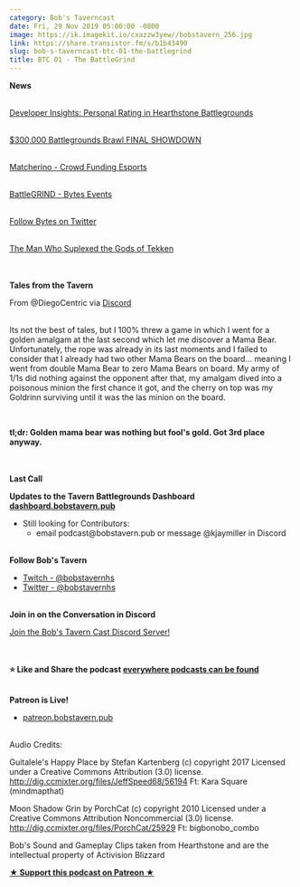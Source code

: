 ```yaml
---
category: Bob's Taverncast
date: Fri, 29 Nov 2019 05:00:00 -0800
image: https://ik.imagekit.io/cxazzw3yew//bobstavern_256.jpg
link: https://share.transistor.fm/s/b1b43490
slug: bob-s-taverncast-btc-01-the-battlegrind
title: BTC 01 - The BattleGrind
---
```


<p><strong>News<br /></strong><br /></p><p><a href="https://playhearthstone.com/en-us/blog/23239989/?linkId=100000009218505">Developer Insights: Personal Rating in Hearthstone Battlegrounds<br /></a><br /></p><p><a href="https://youtu.be/cMqkvAuBwBM">$300,000 Battlegrounds Brawl FINAL SHOWDOWN<br /></a><br /></p><p><a href="https://matcherino.com/t/battlegrind">Matcherino - Crowd Funding Esports<br /></a><br /></p><p><a href="https://www.bytesevents.com/battlegrind">BattleGRIND - Bytes Events<br /></a><br /></p><p><a href="https://twitter.com/byteshs">Follow Bytes on Twitter<br /></a><br /></p><p><a href="https://youtu.be/VnS-iJST688">The Man Who Suplexed the Gods of Tekken<br /></a><br /></p><p><strong><br />Tales from the Tavern</strong></p><p>From @DiegoCentric via <a href="https://discord.gg/c2rFknG">Discord<br /></a><br /></p>Its not the best of tales, but I 100% threw a game in which I went for a golden amalgam at the last second which let me discover a Mama Bear. Unfortunately, the rope was already in its last moments and I failed to consider that I already had two other Mama Bears on the board... meaning I went from double Mama Bear to zero Mama Bears on board. My army of 1/1s did nothing against the opponent after that, my amalgam dived into a poisonous minion the first chance it got, and the cherry on top was my Goldrinn surviving until it was the las minion on the board.<p><br /></p><p><strong>tl;dr: Golden mama bear was nothing but fool's gold. Got 3rd place anyway.<br /></strong><br /></p><p><strong><br />Last Call</strong></p><p><strong>Updates to the Tavern Battlegrounds Dashboard </strong><a href="https://dashboard.bobstavern.pub/"><strong>dashboard.bobstavern.pub</strong></a></p><ul><li>Still looking for Contributors:<ul><li>email podcast@bobstavern.pub or message @kjaymiller in Discord</li></ul>
</li></ul><p><strong><br />Follow Bob's Tavern</strong></p><ul>
<li><a href="https://twitch.tv/bobstavernhs">Twitch - @bobstavernhs</a></li>
<li><a href="https://twitter.com/bobstavernhs">Twitter - @bobstavernhs</a></li>
</ul><p><strong><br />Join in on the Conversation in Discord</strong></p><p><a href="https://discord.gg/c2rFknG">Join the Bob's Tavern Cast Discord Server!<br /></a><br /></p><p><strong><br />⭐ Like and Share the podcast </strong><a href="http://bobstavern.pub/subscribe"><strong>everywhere podcasts can be found</strong></a></p><p><br /><strong>Patreon is Live!</strong></p><ul><li><a href="http://patreon.bobstavern.pub/">patreon.bobstavern.pub</a></li></ul><p><br />Audio Credits:</p><p>Guitalele's Happy Place by Stefan Kartenberg (c) copyright 2017 Licensed under a Creative Commons Attribution (3.0) license. <a href="http://dig.ccmixter.org/files/JeffSpeed68/56194">http://dig.ccmixter.org/files/JeffSpeed68/56194</a> Ft: Kara Square (mindmapthat)</p><p>Moon Shadow Grin by PorchCat (c) copyright 2010 Licensed under a Creative Commons Attribution Noncommercial (3.0) license. <a href="http://dig.ccmixter.org/files/PorchCat/25929">http://dig.ccmixter.org/files/PorchCat/25929</a> Ft: bigbonobo_combo</p><p>Bob's Sound and Gameplay Clips taken from Hearthstone and are the intellectual property of Activision Blizzard</p><p><strong><a href="http://patreon.bobstavern.pub" rel="payment" title="★ Support this podcast on Patreon ★">★ Support this podcast on Patreon ★</a></strong></p>